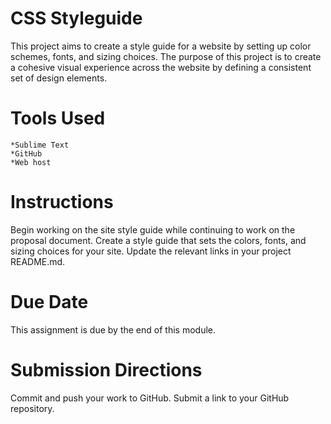 # CSS Styleguide
This project aims to create a style guide for a website by setting up color schemes, fonts, and sizing choices. The purpose of this project is to create a cohesive visual experience across the website by defining a consistent set of design elements.

# Tools Used
    *Sublime Text
    *GitHub
    *Web host

# Instructions
Begin working on the site style guide while continuing to work on the proposal document. Create a style guide that sets the colors, fonts, and sizing choices for your site. Update the relevant links in your project README.md.

# Due Date
This assignment is due by the end of this module.

# Submission Directions
Commit and push your work to GitHub.
Submit a link to your GitHub repository.